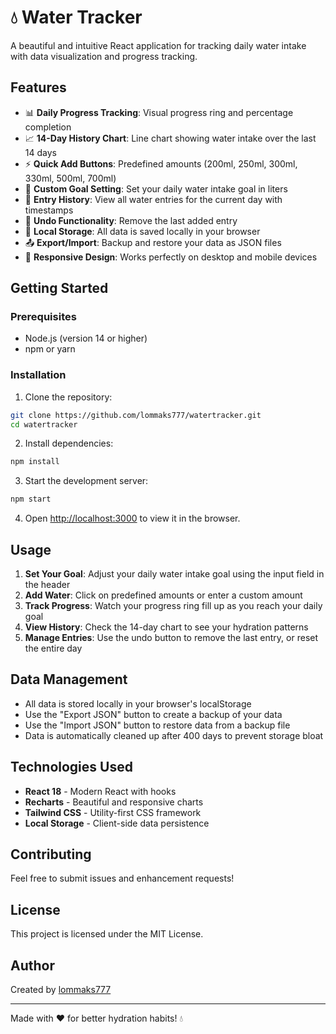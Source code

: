 # 💧 Water Tracker

A beautiful and intuitive React application for tracking daily water intake with data visualization and progress tracking.

## Features

- 📊 **Daily Progress Tracking**: Visual progress ring and percentage completion
- 📈 **14-Day History Chart**: Line chart showing water intake over the last 14 days
- ⚡ **Quick Add Buttons**: Predefined amounts (200ml, 250ml, 300ml, 330ml, 500ml, 700ml)
- 🎯 **Custom Goal Setting**: Set your daily water intake goal in liters
- 📝 **Entry History**: View all water entries for the current day with timestamps
- 🔄 **Undo Functionality**: Remove the last added entry
- 💾 **Local Storage**: All data is saved locally in your browser
- 📤 **Export/Import**: Backup and restore your data as JSON files
- 📱 **Responsive Design**: Works perfectly on desktop and mobile devices

## Getting Started

### Prerequisites

- Node.js (version 14 or higher)
- npm or yarn

### Installation

1. Clone the repository:
```bash
git clone https://github.com/lommaks777/watertracker.git
cd watertracker
```

2. Install dependencies:
```bash
npm install
```

3. Start the development server:
```bash
npm start
```

4. Open [http://localhost:3000](http://localhost:3000) to view it in the browser.

## Usage

1. **Set Your Goal**: Adjust your daily water intake goal using the input field in the header
2. **Add Water**: Click on predefined amounts or enter a custom amount
3. **Track Progress**: Watch your progress ring fill up as you reach your daily goal
4. **View History**: Check the 14-day chart to see your hydration patterns
5. **Manage Entries**: Use the undo button to remove the last entry, or reset the entire day

## Data Management

- All data is stored locally in your browser's localStorage
- Use the "Export JSON" button to create a backup of your data
- Use the "Import JSON" button to restore data from a backup file
- Data is automatically cleaned up after 400 days to prevent storage bloat

## Technologies Used

- **React 18** - Modern React with hooks
- **Recharts** - Beautiful and responsive charts
- **Tailwind CSS** - Utility-first CSS framework
- **Local Storage** - Client-side data persistence

## Contributing

Feel free to submit issues and enhancement requests!

## License

This project is licensed under the MIT License.

## Author

Created by [lommaks777](https://github.com/lommaks777)

---

Made with ❤️ for better hydration habits! 💧
